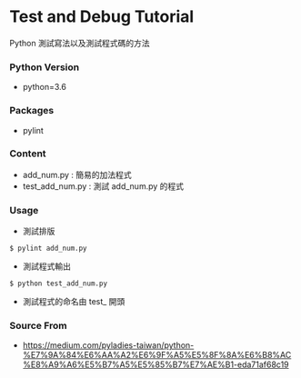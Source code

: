 # Test and Debug Tutorial #

Python 測試寫法以及測試程式碼的方法

### Python Version ###

* python=3.6

### Packages ###

* pylint

### Content ###

* add_num.py : 簡易的加法程式
* test_add_num.py : 測試 add_num.py 的程式

### Usage ###

* 測試排版
```
$ pylint add_num.py
```
* 測試程式輸出
```
$ python test_add_num.py
```
* 測試程式的命名由 test_ 開頭

### Source From ###

* https://medium.com/pyladies-taiwan/python-%E7%9A%84%E6%AA%A2%E6%9F%A5%E5%8F%8A%E6%B8%AC%E8%A9%A6%E5%B7%A5%E5%85%B7%E7%AE%B1-eda71af68c19